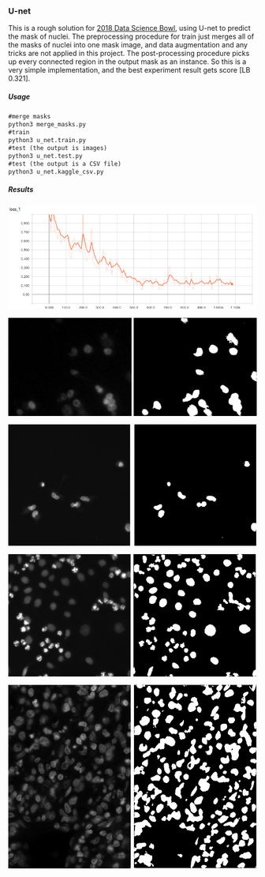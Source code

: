 ### U-net

This is a rough solution for [2018 Data Science Bowl](https://www.kaggle.com/c/data-science-bowl-2018), using U-net to predict the mask of nuclei. The preprocessing procedure for train just merges all of the masks of nuclei into one mask image, and data augmentation and any tricks are not applied in this project. The post-processing procedure picks up every connected region in the output mask as an instance. So this is a very simple implementation, and the best experiment result gets score [LB 0.321].  

##### Usage

```
#merge masks
python3 merge_masks.py
#train
python3 u_net.train.py
#test (the output is images)
python3 u_net.test.py
#test (the output is a CSV file)
python3 u_net.kaggle_csv.py
```

##### Results

![train](data/train.png)

![sample1](data/sample1.png)

![sample2](data/sample2.png)

![sample3](data/sample3.png)

![sample4](data/sample4.png)

